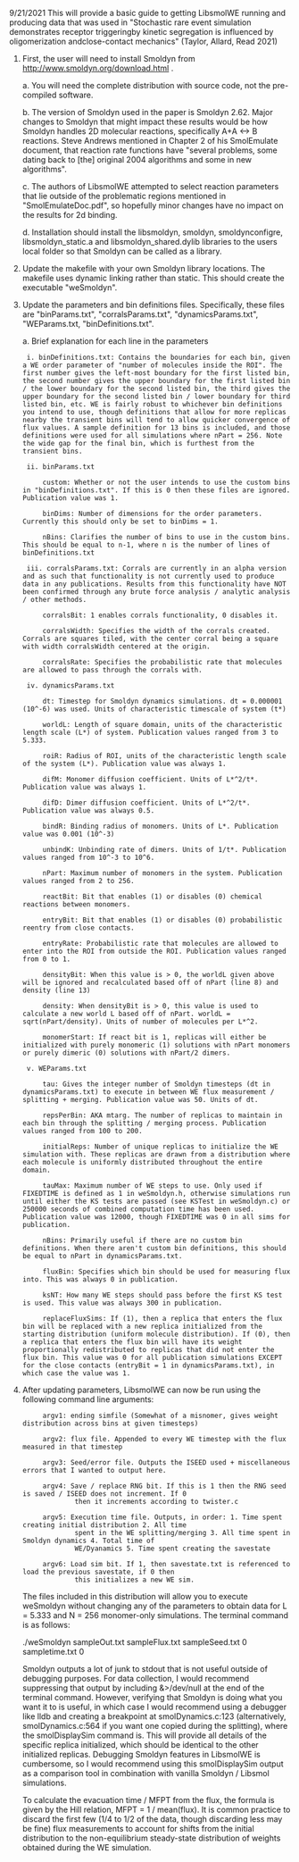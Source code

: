 9/21/2021
This will provide a basic guide to getting LibsmolWE running and producing data that was used in "Stochastic rare event simulation demonstrates receptor triggeringby kinetic segregation is influenced by oligomerization andclose-contact mechanics" (Taylor, Allard, Read 2021)

1. First, the user will need to install Smoldyn from http://www.smoldyn.org/download.html .
	
	a. You will need the complete distribution with source code, not the pre-compiled software.
	
	b. The version of Smoldyn used in the paper is Smoldyn 2.62. Major changes to Smoldyn that might impact these results would be how Smoldyn handles 2D molecular reactions, specifically A+A <-> B reactions. Steve Andrews mentioned in Chapter 2 of his SmolEmulate document, that reaction rate functions have "several problems, some dating back to [the] original 2004 algorithms and some in new algorithms".
	
	c. The authors of LibsmolWE attempted to select reaction parameters that lie outside of the problematic regions mentioned in "SmolEmulateDoc.pdf", so hopefully minor changes have no impact on the results for 2d binding.
	
	d. Installation should install the libsmoldyn, smoldyn, smoldynconfigre, libsmoldyn_static.a and libsmoldyn_shared.dylib libraries to the users local folder so that Smoldyn can be called as a library.
	
2. Update the makefile with your own Smoldyn library locations. The makefile uses dynamic linking rather than static. This should create the executable "weSmoldyn".
3. Update the parameters and bin definitions files. Specifically, these files are "binParams.txt", "corralsParams.txt", "dynamicsParams.txt", "WEParams.txt, "binDefinitions.txt".
	
	a. Brief explanation for each line in the parameters
	
		i. binDefinitions.txt: Contains the boundaries for each bin, given a WE order parameter of "number of molecules inside the ROI". The first number gives the left-most boundary for the first listed bin, the second number gives the upper boundary for the first listed bin / the lower boundary for the second listed bin, the third gives the upper boundary for the second listed bin / lower boundary for third listed bin, etc. WE is fairly robust to whichever bin definitions you intend to use, though definitions that allow for more replicas nearby the transient bins will tend to allow quicker convergence of flux values. A sample definition for 13 bins is included, and those definitions were used for all simulations where nPart = 256. Note the wide gap for the final bin, which is furthest from the transient bins.
		
		ii. binParams.txt
			
			custom: Whether or not the user intends to use the custom bins in "binDefinitions.txt". If this is 0 then these files are ignored. Publication value was 1.
			
			binDims: Number of dimensions for the order parameters. Currently this should only be set to binDims = 1.
			
			nBins: Clarifies the number of bins to use in the custom bins. This should be equal to n-1, where n is the number of lines of binDefinitions.txt
		
		iii. corralsParams.txt: Corrals are currently in an alpha version and as such that functionality is not currently used to produce data in any publications. Results from this functionality have NOT been confirmed through any brute force analysis / analytic analysis / other methods.
			
			corralsBit: 1 enables corrals functionality, 0 disables it.
			
			corralsWidth: Specifies the width of the corrals created. Corrals are squares tiled, with the center corral being a square with width corralsWidth centered at the origin.
			
			corralsRate: Specifies the probabilistic rate that molecules are allowed to pass through the corrals with.
		
		iv. dynamicsParams.txt
			
			dt: Timestep for Smoldyn dynamics simulations. dt = 0.000001 (10^-6) was used. Units of characteristic timescale of system (t*)
			
			worldL: Length of square domain, units of the characteristic length scale (L*) of system. Publication values ranged from 3 to 5.333.
			
			roiR: Radius of ROI, units of the characteristic length scale of the system (L*). Publication value was always 1.
			
			difM: Monomer diffusion coefficient. Units of L*^2/t*. Publication value was always 1.
			
			difD: Dimer diffusion coefficient. Units of L*^2/t*. Publication value was always 0.5.
			
			bindR: Binding radius of monomers. Units of L*. Publication value was 0.001 (10^-3)
			
			unbindK: Unbinding rate of dimers. Units of 1/t*. Publication values ranged from 10^-3 to 10^6.
			
			nPart: Maximum number of monomers in the system. Publication values ranged from 2 to 256.
			
			reactBit: Bit that enables (1) or disables (0) chemical reactions between monomers.
			
			entryBit: Bit that enables (1) or disables (0) probabilistic reentry from close contacts.
			
			entryRate: Probabilistic rate that molecules are allowed to enter into the ROI from outside the ROI. Publication values ranged from 0 to 1.

			densityBit: When this value is > 0, the worldL given above will be ignored and recalculated based off of nPart (line 8) and density (line 13)
			
			density: When densityBit is > 0, this value is used to calculate a new world L based off of nPart. worldL = sqrt(nPart/density). Units of number of molecules per L*^2.
			
			monomerStart: If react bit is 1, replicas will either be initialized with purely monomeric (1) solutions with nPart monomers or purely dimeric (0) solutions with nPart/2 dimers.
		
		v. WEParams.txt
			
			tau: Gives the integer number of Smoldyn timesteps (dt in dynamicsParams.txt) to execute in between WE flux measurement / splitting + merging. Publication value was 50. Units of dt.
			
			repsPerBin: AKA mtarg. The number of replicas to maintain in each bin through the splitting / merging process. Publication values ranged from 100 to 200.
			
			initialReps: Number of unique replicas to initialize the WE simulation with. These replicas are drawn from a distribution where each molecule is uniformly distributed throughout the entire domain.
			
			tauMax: Maximum number of WE steps to use. Only used if FIXEDTIME is defined as 1 in weSmoldyn.h, otherwise simulations run until either the KS tests are passed (see KSTest in weSmoldyn.c) or 250000 seconds of combined computation time has been used. Publication value was 12000, though FIXEDTIME was 0 in all sims for publication.
			
			nBins: Primarily useful if there are no custom bin definitions. When there aren't custom bin definitions, this should be equal to nPart in dynamicsParams.txt.
			
			fluxBin: Specifies which bin should be used for measuring flux into. This was always 0 in publication.
			
			ksNT: How many WE steps should pass before the first KS test is used. This value was always 300 in publication.
			
			replaceFluxSims: If (1), then a replica that enters the flux bin will be replaced with a new replica initialized from the starting distribution (uniform molecule distribution). If (0), then a replica that enters the flux bin will have its weight proportionally redistributed to replicas that did not enter the flux bin. This value was 0 for all publication simulations EXCEPT for the close contacts (entryBit = 1 in dynamicsParams.txt), in which case the value was 1.

4. After updating parameters, LibsmolWE can now be run using the following command line arguments:
			
			argv1: ending simfile (Somewhat of a misnomer, gives weight distribution across bins at given timesteps)
			
			argv2: flux file. Appended to every WE timestep with the flux measured in that timestep
			
			argv3: Seed/error file. Outputs the ISEED used + miscellaneous errors that I wanted to output here.
			
			argv4: Save / replace RNG bit. If this is 1 then the RNG seed is saved / ISEED does not increment. If 0
					then it increments according to twister.c
			
			argv5: Execution time file. Outputs, in order: 1. Time spent creating initial distribution 2. All time
					spent in the WE splitting/merging 3. All time spent in Smoldyn dynamics 4. Total time of 
					WE/Dyanamics 5. Time spent creating the savestate
			
			argv6: Load sim bit. If 1, then savestate.txt is referenced to load the previous savestate, if 0 then
					this initializes a new WE sim.
					
	
	The files included in this distribution will allow you to execute weSmoldyn without changing any of the parameters to obtain data for L = 5.333 and N = 256 monomer-only simulations. The terminal command is as follows:
	
	./weSmoldyn sampleOut.txt sampleFlux.txt sampleSeed.txt 0 sampletime.txt 0
	
	Smoldyn outputs a lot of junk to stdout that is not useful outside of debugging purposes. For data collection, I would recommend suppressing that output by including &>/dev/null at the end of the terminal command. However, verifying that Smoldyn is doing what you want it to is useful, in which case I would recommend using a debugger like lldb and creating a breakpoint at smolDynamics.c:123 (alternatively, smolDynamics.c:564 if you want one copied during the splitting), where the smolDisplaySim command is. This will provide all details of the specific replica initialized, which should be identical to the other initialized replicas. Debugging Smoldyn features in LibsmolWE is cumbersome, so I would recommend using this smolDisplaySim output as a comparison tool in combination with vanilla Smoldyn / Libsmol simulations.
	
	To calculate the evacuation time / MFPT from the flux, the formula is given by the Hill relation, MFPT = 1 / mean(flux). It is common practice to discard the first few (1/4 to 1/2 of the data, though discarding less may be fine) flux measurements to account for shifts from the initial distribution to the non-equilibrium steady-state distribution of weights obtained during the WE simulation.
